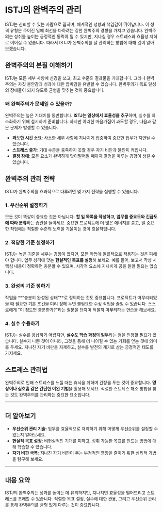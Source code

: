 # ISTJ의 완벽주의 관리

ISTJ는 신뢰할 수 있는 사람으로 꼽히며, 체계적인 성향과 책임감이 뛰어납니다. 이 성격 유형은 주어진 일에 최선을 다하려는 강한 완벽주의 경향을 가지고 있습니다. 완벽주의는 성취를 높이는 긍정적인 동력이 될 수 있지만, 지나칠 경우 스트레스와 효율성 저하로 이어질 수 있습니다. 따라서 ISTJ가 완벽주의를 잘 관리하는 방법에 대해 깊이 알아보겠습니다.

## 완벽주의의 본질 이해하기

ISTJ는 모든 세부 사항에 신경을 쓰고, 최고 수준의 결과물을 기대합니다. 그러나 완벽주의는 자칫 불안감과 성과에 대한 압박감을 유발할 수 있습니다. 완벽주의가 목표 달성의 장애물이 되지 않도록 균형을 맞추는 것이 중요합니다.

### 왜 완벽주의가 문제일 수 있을까?

완벽주의는 높은 기대치를 동반합니다. **ISTJ는 일상에서 효율성을 추구**하며, 실수를 최소화하기 위해 철저하게 준비합니다. 하지만 이러한 마음가짐이 과도할 경우, 다음과 같은 문제가 발생할 수 있습니다.

- **과도한 시간 소요**: 사소한 세부 사항에 지나치게 집중하여 중요한 업무가 지연될 수 있습니다.
- **스트레스 증가**: 기대 수준을 충족하지 못할 경우 자기 비판과 불안이 커집니다.
- **결정 장애**: 모든 요소가 완벽하게 맞아떨어질 때까지 결정을 미루는 경향이 생길 수 있습니다.

## 완벽주의 관리 전략

ISTJ가 완벽주의를 효과적으로 다루려면 몇 가지 전략을 실행할 수 있습니다.

### 1. **우선순위 설정하기**

모든 것이 똑같이 중요한 것은 아닙니다. **할 일 목록을 작성하고, 업무를 중요도와 긴급도에 따라 분류**하는 습관을 들이세요. 중요한 프로젝트에 더 많은 에너지를 쏟고, 덜 중요한 작업에는 적절한 수준의 노력을 기울이는 것이 효율적입니다.

### 2. **적당한 기준 설정하기**

ISTJ는 높은 기준을 세우는 경향이 있지만, 모든 작업에 일률적으로 적용하는 것은 피해야 합니다. 업무 성격에 맞는 **현실적인 목표를 설정**해 보세요. 예를 들어, 보고서 작성 시 핵심 내용이 정확하면 충분할 수 있으며, 시각적 요소에 지나치게 공을 들일 필요는 없습니다.

### 3. **완성의 기준 정하기**

작업을 **“충분히 완성된 상태”**로 정의하는 것도 중요합니다. 프로젝트가 마무리되었을 때 필요한 기본 조건을 미리 정해 두면 불필요한 수정 작업을 줄일 수 있습니다. 스스로에게 "이 정도면 충분한가?"라는 질문을 던지며 적절히 마무리하는 연습을 해보세요.

### 4. **실수 수용하기**

ISTJ는 실수를 용납하기 어렵지만, **실수도 학습 과정의 일부**라는 점을 인정할 필요가 있습니다. 실수가 나쁜 것이 아니라, 그것을 통해 더 나아질 수 있는 기회를 얻는 것에 의미를 두세요. 지나친 자기 비판을 자제하고, 실수를 발전의 계기로 삼는 긍정적인 태도를 가지세요.

## 스트레스 관리법

완벽주의로 인해 스트레스를 느낄 때는 휴식을 취하며 긴장을 푸는 것이 중요합니다. **명상이나 심호흡 같은 간단한 이완 기법**을 활용해 보세요. 적절한 스트레스 해소 방법을 찾는 것도 완벽주의를 관리하는 중요한 요소입니다.

---

## 더 알아보기

- **우선순위 관리 기술**: 업무를 효율적으로 처리하기 위해 어떻게 우선순위를 설정할 수 있는지 알아보세요.
- **현실적 목표 설정**: 비현실적인 기대를 피하고, 성취 가능한 목표를 만드는 방법에 대해 학습할 수 있습니다.
- **자기 비판 극복**: 지나친 자기 비판이 주는 부정적인 영향을 줄이기 위한 심리적 기법을 탐구해 보세요.

---

## 내용 요약

ISTJ의 완벽주의는 성과를 높이는 데 유리하지만, 지나치면 효율성을 떨어뜨리고 스트레스를 초래할 수 있습니다. 적절한 목표 설정, 실수에 대한 관용, 그리고 우선순위 관리를 통해 완벽주의를 균형 있게 다루는 것이 중요합니다.